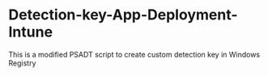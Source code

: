 # Detection-key-App-Deployment-Intune
This is a modified PSADT script to create custom detection key in Windows Registry
